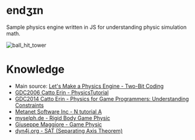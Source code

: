 # endʒɪn

Sample physics engine written in JS for understanding physic simulation math.

![ball_hit_tower](https://github.com/mrugacz95/end3in/assets/12548284/c779e85f-8ef7-47f0-afba-20abd8ef332c)

# Knowledge

* Main source: [Let's Make a Physics Engine - Two-Bit Coding](https://youtube.com/playlist?list=PLSlpr6o9vURwq3oxVZSimY8iC-cdd3kIs&si=1mc7SyR8szUabX4G)
* [GDC2006 Catto Erin - PhysicsTutorial](https://github.com/erincatto/box2d-lite/blob/master/docs/GDC2006_Catto_Erin_PhysicsTutorial.pdf)
* [GDC2014 Catto Erin -  Physics for Game Programmers: Understanding Constraints](https://www.youtube.com/watch?v=SHinxAhv1ZE)
* [Metanet Software Inc - N tutorial A](https://www.metanetsoftware.com/technique/tutorialA.html)
* [myselph.de - Rigid Body Game Physic](http://myselph.de/gamePhysics/index.html)
* [Giuseppe Maggiore - Game Physic](https://github.com/giuseppemag/Game-physics?fbclid=IwAR0iXUBKvMb1lQ5tK5GBMWjfY8KTWFLB8MHlsm2BrkyX86HTIwjQvqXX_KE)
* [dyn4j.org - SAT (Separating Axis Theorem)](http://www.dyn4j.org/2010/01/sat/?fbclid=IwAR2Cqyym4c740uMggLTU4BOKi4eNX2OjGeWhv8M_iDPTrpNSK9nI0spkkWE)